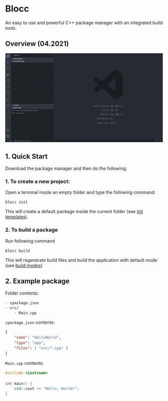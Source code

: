 # Blocc

An easy to use and powerful C++ package manager with an integrated build tools.
## Overview (04.2021)


<p align="center">
	<img src="res/img/overview_04_2021.gif" alt="Overview"/>
</p>

## 1. Quick Start

Download the package manager and then do the following:

### 1. To create a new project:

Open a terminal inside an empty folder and type the following command:

```
blocc init
```

This will create a default package inside the current folder (see [init templates](docs/InitTemplates.md)).

### 2. To build a package

Run following command

```
blocc build
```

This will regenerate build files and build the application with default mode (see [build modes](docs/BuildModes.md))

## 2. Example package

Folder contents:
```
- cpackage.json
- src/
	- Main.cpp
```

`cpackage.json` contents:

```json
{
	"name": "HelloWorld",
	"type": "app",
	"files": [ "src/*.cpp" ]
}
```

`Main.cpp` contents:
```cpp
#include <iostream>

int main() {
	std::cout << "Hello, World!";
}
```